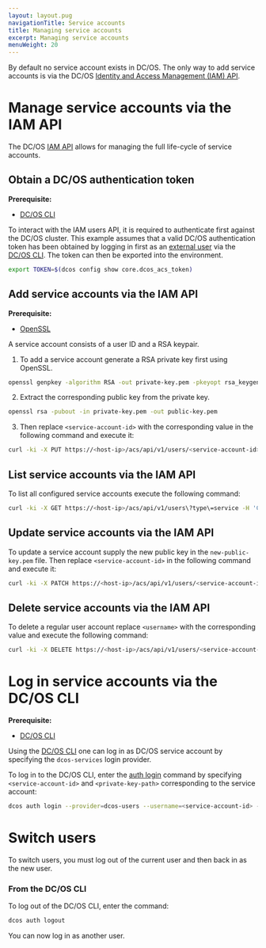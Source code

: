 ```yaml
---
layout: layout.pug
navigationTitle: Service accounts
title: Managing service accounts
excerpt: Managing service accounts
menuWeight: 20
---
```


<!-- The source repository for this topic is https://github.com/dcos/dcos-docs-site -->

By default no service account exists in DC/OS. The only way to add service accounts is via the DC/OS [Identity and Access Management (IAM) API](/1.13/security/oss/iam-api/).

# Manage service accounts via the IAM API

The DC/OS [IAM API](/1.13/security/oss/iam-api/) allows for managing the full life-cycle of service accounts.

## Obtain a DC/OS authentication token

**Prerequisite:**
- [DC/OS CLI](/1.13/cli/)

To interact with the IAM users API, it is required to authenticate first against the DC/OS cluster. This example assumes that a valid DC/OS authentication token has been obtained by logging in first as an [external user](/1.13/security/oss/managing-users/external-users/) via the [DC/OS CLI](/1.13/cli/). The token can then be exported into the environment.

```bash
export TOKEN=$(dcos config show core.dcos_acs_token)
```

## Add service accounts via the IAM API

**Prerequisite:**
- [OpenSSL](https://www.openssl.org/)

A service account consists of a user ID and a RSA keypair.

1. To add a service account generate a RSA private key first using OpenSSL.

```bash
openssl genpkey -algorithm RSA -out private-key.pem -pkeyopt rsa_keygen_bits:2048
```

2. Extract the corresponding public key from the private key.

```bash
openssl rsa -pubout -in private-key.pem -out public-key.pem
```

3. Then replace `<service-account-id>` with the corresponding value in the following command and execute it:

```bash
curl -ki -X PUT https://<host-ip>/acs/api/v1/users/<service-account-id> -d '{"public_key": "'"$(sed ':a;N;$!ba;s/\n/\\n/g' public-key.pem)"'", "provider_type": "internal"}' -H 'Content-Type: application/json' -H "Authorization: token=$TOKEN"
```

## List service accounts via the IAM API

To list all configured service accounts execute the following command:

```bash
curl -ki -X GET https://<host-ip>/acs/api/v1/users\?type\=service -H 'Content-Type: application/json' -H "Authorization: token=$TOKEN"
```

## Update service accounts via the IAM API

To update a service account supply the new public key in the `new-public-key.pem` file. Then replace `<service-account-id>` in the following command and execute it:

```bash
curl -ki -X PATCH https://<host-ip>/acs/api/v1/users/<service-account-id> -d '{"public_key": "'"$(sed ':a;N;$!ba;s/\n/\\n/g' new-public-key.pem)"'", "provider_type": "internal"}' -H 'Content-Type: application/json' -H "Authorization: token=$TOKEN"
```

## Delete service accounts via the IAM API

To delete a regular user account replace `<username>` with the corresponding value and execute the following command:

```bash
curl -ki -X DELETE https://<host-ip>/acs/api/v1/users/<service-account-id> -H 'Content-Type: application/json' -H "Authorization: token=$TOKEN"
```

# Log in service accounts via the DC/OS CLI 

**Prerequisite:**
- [DC/OS CLI](/1.13/cli/)

Using the [DC/OS CLI](/1.13/cli/) one can log in as DC/OS service account by specifying the `dcos-services` login provider.

To log in to the DC/OS CLI, enter the [auth login](/1.13/cli/command-reference/dcos-auth/dcos-auth-login/) command by specifying `<service-account-id>` and `<private-key-path>` corresponding to the service account:

```bash
dcos auth login --provider=dcos-users --username=<service-account-id> --private-key=<private-key-path>
```

# Switch users 

To switch users, you must log out of the current user and then back in as the new user.

### From the DC/OS CLI

To log out of the DC/OS CLI, enter the command:

```bash
dcos auth logout
```

You can now log in as another user.
